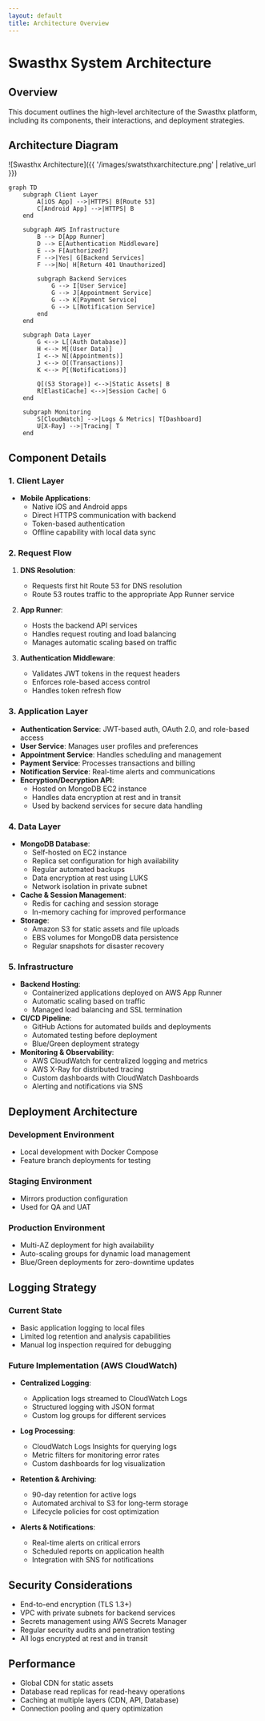 ```yaml
---
layout: default
title: Architecture Overview
---
```


# Swasthx System Architecture

## Overview

This document outlines the high-level architecture of the Swasthx platform, including its components, their interactions, and deployment strategies.

## Architecture Diagram

![Swasthx Architecture]({{ '/images/swatsthxarchitecture.png' | relative_url }})

```mermaid
graph TD
    subgraph Client Layer
        A[iOS App] -->|HTTPS| B[Route 53]
        C[Android App] -->|HTTPS| B
    end
    
    subgraph AWS Infrastructure
        B --> D[App Runner]
        D --> E[Authentication Middleware]
        E --> F[Authorized?]
        F -->|Yes| G[Backend Services]
        F -->|No| H[Return 401 Unauthorized]
        
        subgraph Backend Services
            G --> I[User Service]
            G --> J[Appointment Service]
            G --> K[Payment Service]
            G --> L[Notification Service]
        end
    end
    
    subgraph Data Layer
        G <--> L[(Auth Database)]
        H <--> M[(User Data)]
        I <--> N[(Appointments)]
        J <--> O[(Transactions)]
        K <--> P[(Notifications)]
        
        Q[(S3 Storage)] <-->|Static Assets| B
        R[ElastiCache] <-->|Session Cache| G
    end
    
    subgraph Monitoring
        S[CloudWatch] -->|Logs & Metrics| T[Dashboard]
        U[X-Ray] -->|Tracing| T
    end
```

## Component Details

### 1. Client Layer
- **Mobile Applications**:
  - Native iOS and Android apps
  - Direct HTTPS communication with backend
  - Token-based authentication
  - Offline capability with local data sync

### 2. Request Flow
1. **DNS Resolution**:
   - Requests first hit Route 53 for DNS resolution
   - Route 53 routes traffic to the appropriate App Runner service

2. **App Runner**:
   - Hosts the backend API services
   - Handles request routing and load balancing
   - Manages automatic scaling based on traffic

3. **Authentication Middleware**:
   - Validates JWT tokens in the request headers
   - Enforces role-based access control
   - Handles token refresh flow

### 3. Application Layer
- **Authentication Service**: JWT-based auth, OAuth 2.0, and role-based access
- **User Service**: Manages user profiles and preferences
- **Appointment Service**: Handles scheduling and management
- **Payment Service**: Processes transactions and billing
- **Notification Service**: Real-time alerts and communications
- **Encryption/Decryption API**:
  - Hosted on MongoDB EC2 instance
  - Handles data encryption at rest and in transit
  - Used by backend services for secure data handling

### 4. Data Layer
- **MongoDB Database**:
  - Self-hosted on EC2 instance
  - Replica set configuration for high availability
  - Regular automated backups
  - Data encryption at rest using LUKS
  - Network isolation in private subnet
- **Cache & Session Management**:
  - Redis for caching and session storage
  - In-memory caching for improved performance
- **Storage**:
  - Amazon S3 for static assets and file uploads
  - EBS volumes for MongoDB data persistence
  - Regular snapshots for disaster recovery

### 5. Infrastructure
- **Backend Hosting**: 
  - Containerized applications deployed on AWS App Runner
  - Automatic scaling based on traffic
  - Managed load balancing and SSL termination
- **CI/CD Pipeline**:
  - GitHub Actions for automated builds and deployments
  - Automated testing before deployment
  - Blue/Green deployment strategy
- **Monitoring & Observability**:
  - AWS CloudWatch for centralized logging and metrics
  - AWS X-Ray for distributed tracing
  - Custom dashboards with CloudWatch Dashboards
  - Alerting and notifications via SNS

## Deployment Architecture

### Development Environment
- Local development with Docker Compose
- Feature branch deployments for testing

### Staging Environment
- Mirrors production configuration
- Used for QA and UAT

### Production Environment
- Multi-AZ deployment for high availability
- Auto-scaling groups for dynamic load management
- Blue/Green deployments for zero-downtime updates

## Logging Strategy

### Current State
- Basic application logging to local files
- Limited log retention and analysis capabilities
- Manual log inspection required for debugging

### Future Implementation (AWS CloudWatch)
- **Centralized Logging**:
  - Application logs streamed to CloudWatch Logs
  - Structured logging with JSON format
  - Custom log groups for different services
  
- **Log Processing**:
  - CloudWatch Logs Insights for querying logs
  - Metric filters for monitoring error rates
  - Custom dashboards for log visualization
  
- **Retention & Archiving**:
  - 90-day retention for active logs
  - Automated archival to S3 for long-term storage
  - Lifecycle policies for cost optimization

- **Alerts & Notifications**:
  - Real-time alerts on critical errors
  - Scheduled reports on application health
  - Integration with SNS for notifications

## Security Considerations
- End-to-end encryption (TLS 1.3+)
- VPC with private subnets for backend services
- Secrets management using AWS Secrets Manager
- Regular security audits and penetration testing
- All logs encrypted at rest and in transit

## Performance
- Global CDN for static assets
- Database read replicas for read-heavy operations
- Caching at multiple layers (CDN, API, Database)
- Connection pooling and query optimization


